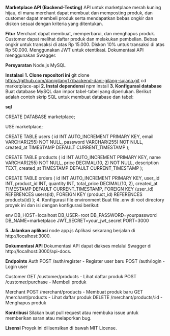 **Marketplace API (Backend-Testing)**
API untuk marketplace merah kuning hijau, di mana merchant dapat membuat dan memposting produk, dan customer dapat membeli produk serta mendapatkan bebas ongkir dan diskon sesuai dengan kriteria yang ditentukan.

**Fitur**
Merchant dapat membuat, memperbarui, dan menghapus produk.
Customer dapat melihat daftar produk dan melakukan pembelian.
Bebas ongkir untuk transaksi di atas Rp 15.000.
Diskon 10% untuk transaksi di atas Rp 50.000.
Menggunakan JWT untuk otentikasi.
Dokumentasi API menggunakan Swagger.

**Persyaratan**
Node.js
MySQL

**Instalasi**
**1. Clone repositori ini**
git clone https://github.com/danigilang17/backend-dani-gilang-sujana.git
cd marketplace-api
**2. Instal dependensi**
npm install
**3. Konfigurasi database**
Buat database MySQL dan impor tabel-tabel yang diperlukan. Berikut adalah contoh skrip SQL untuk membuat database dan tabel:

**sql**

CREATE DATABASE marketplace;

USE marketplace;

CREATE TABLE users (
    id INT AUTO_INCREMENT PRIMARY KEY,
    email VARCHAR(255) NOT NULL,
    password VARCHAR(255) NOT NULL,
    created_at TIMESTAMP DEFAULT CURRENT_TIMESTAMP
);

CREATE TABLE products (
    id INT AUTO_INCREMENT PRIMARY KEY,
    name VARCHAR(255) NOT NULL,
    price DECIMAL(10, 2) NOT NULL,
    description TEXT,
    created_at TIMESTAMP DEFAULT CURRENT_TIMESTAMP
);

CREATE TABLE orders (
    id INT AUTO_INCREMENT PRIMARY KEY,
    user_id INT,
    product_id INT,
    quantity INT,
    total_price DECIMAL(10, 2),
    created_at TIMESTAMP DEFAULT CURRENT_TIMESTAMP,
    FOREIGN KEY (user_id) REFERENCES users(id),
    FOREIGN KEY (product_id) REFERENCES products(id)
);
4. Konfigurasi file environment
Buat file .env di root directory proyek ini dan isi dengan konfigurasi berikut:

env
DB_HOST=localhost
DB_USER=root
DB_PASSWORD=yourpassword
DB_NAME=marketplace
JWT_SECRET=your_jwt_secret
PORT=3000

**5. Jalankan aplikasi**
node app.js
Aplikasi sekarang berjalan di http://localhost:3000.

**Dokumentasi API**
Dokumentasi API dapat diakses melalui Swagger di http://localhost:3000/api-docs.

**Endpoints**
Auth
POST /auth/register - Register user baru
POST /auth/login - Login user

Customer
GET /customer/products - Lihat daftar produk
POST /customer/purchase - Membeli produk

Merchant
POST /merchant/products - Membuat produk baru
GET /merchant/products - Lihat daftar produk
DELETE /merchant/products/:id - Menghapus produk

**Kontribusi**
Silakan buat pull request atau membuka issue untuk memberikan saran atau melaporkan bug.

**Lisensi**
Proyek ini dilisensikan di bawah MIT License.
